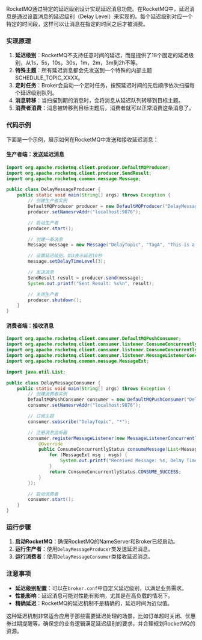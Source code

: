 RocketMQ通过特定的延迟级别设计实现延迟消息功能。在RocketMQ中，延迟消息是通过设置消息的延迟级别（Delay Level）来实现的。每个延迟级别对应一个特定的时间段，这样可以让消息在指定的时间之后才被消费。

### 实现原理
1. **延迟级别**：RocketMQ不支持任意时间的延迟，而是提供了18个固定的延迟级别，从1s，5s，10s，30s，1m，2m，3m到2h不等。
2. **特殊主题**：所有延迟消息都会先发送到一个特殊的内部主题 SCHEDULE_TOPIC_XXXX。
3. **定时任务**：Broker会启动一个定时任务，按照延迟时间的先后顺序依次扫描每个延迟级别队列。
4. **消息转移**：当扫描到期的消息时，会将消息从延迟队列转移到目标主题。
5. **消费者消费**：消息被转移到目标主题后，消费者就可以正常消费这条消息了。

### 代码示例
下面是一个示例，展示如何在RocketMQ中发送和接收延迟消息：

#### 生产者端：发送延迟消息
```java
import org.apache.rocketmq.client.producer.DefaultMQProducer;  
import org.apache.rocketmq.client.producer.SendResult;  
import org.apache.rocketmq.common.message.Message;  

public class DelayMessageProducer {  
    public static void main(String[] args) throws Exception {  
        // 创建生产者实例  
        DefaultMQProducer producer = new DefaultMQProducer("DelayMessageProducerGroup");  
        producer.setNamesrvAddr("localhost:9876");  

        // 启动生产者  
        producer.start();  

        // 创建一条消息  
        Message message = new Message("DelayTopic", "TagA", "This is a delayed message.".getBytes());  

        // 设置延迟级别，如3表示延迟10秒  
        message.setDelayTimeLevel(3);  

        // 发送消息  
        SendResult result = producer.send(message);  
        System.out.printf("Sent Result: %s%n", result);  

        // 关闭生产者  
        producer.shutdown();  
    }  
}
```

#### 消费者端：接收消息
```java
import org.apache.rocketmq.client.consumer.DefaultMQPushConsumer;  
import org.apache.rocketmq.client.consumer.listener.ConsumeConcurrentlyContext;  
import org.apache.rocketmq.client.consumer.listener.ConsumeConcurrentlyStatus;  
import org.apache.rocketmq.client.consumer.listener.MessageListenerConcurrently;  
import org.apache.rocketmq.common.message.MessageExt;  

import java.util.List;  

public class DelayMessageConsumer {  
    public static void main(String[] args) throws Exception {  
        // 创建消费者实例  
        DefaultMQPushConsumer consumer = new DefaultMQPushConsumer("DelayMessageConsumerGroup");  
        consumer.setNamesrvAddr("localhost:9876");  

        // 订阅主题  
        consumer.subscribe("DelayTopic", "*");  

        // 注册消息监听器  
        consumer.registerMessageListener(new MessageListenerConcurrently() {  
            @Override  
            public ConsumeConcurrentlyStatus consumeMessage(List<MessageExt> msgs, ConsumeConcurrentlyContext context) {  
                for (MessageExt msg : msgs) {  
                    System.out.printf("Received Message: %s, Delay Time: %dms%n", new String(msg.getBody()), (System.currentTimeMillis() - msg.getStoreTimestamp()));  
                }  
                return ConsumeConcurrentlyStatus.CONSUME_SUCCESS;  
            }  
        });  

        // 启动消费者  
        consumer.start();  
    }  
}
```

### 运行步骤
1. **启动RocketMQ**：确保RocketMQ的NameServer和Broker已经启动。
2. **运行生产者**：使用`DelayMessageProducer`类发送延迟消息。
3. **运行消费者**：使用`DelayMessageConsumer`类接收延迟消息。

### 注意事项
+ **延迟级别配置**：可以在`broker.conf`中自定义延迟级别，以满足业务需求。
+ **性能影响**：延迟消息可能对性能有影响，尤其是在高负载的情况下。
+ **精确延迟**：RocketMQ的延迟机制不是精确的，延迟时间为近似值。

这种延迟机制非常适合应用于那些需要延迟处理的场景，比如订单超时关闭、优惠券过期提醒等。确保您的业务逻辑满足延迟级别的要求，并合理规划RocketMQ的资源。

